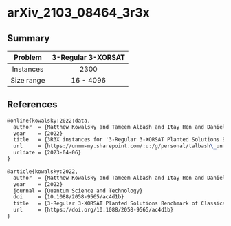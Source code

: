 # arXiv_2103_08464_3r3x

## Summary

| Problem    | 3-Regular 3-XORSAT |
|:----------:|:------------------:|
| Instances  | 2300               |
| Size range | 16 - 4096          |

## References

```tex
@online{kowalsky:2022:data,
  author  = {Matthew Kowalsky and Tameem Albash and Itay Hen and Daniel A. Lidar}
  year    = {2022}
  title   = {3R3X instances for '3-Regular 3-XORSAT Planted Solutions Benchmark of Classical and Quantum Heuristic Optimizers'}
  url     = {https://unmm-my.sharepoint.com/:u:/g/personal/talbash\_unm\_edu/EZuSjxn4So9BsTBzKazxuA0B6A72AezCeZj2fnks4lqt5Q?e=euft6M}
  urldate = {2023-04-06}
}
```

```tex
@article{kowalsky:2022,
  author  = {Matthew Kowalsky and Tameem Albash and Itay Hen and Daniel A. Lidar}
  year    = {2022}
  journal = {Quantum Science and Technology}
  doi     = {10.1088/2058-9565/ac4d1b}
  title   = {3-Regular 3-XORSAT Planted Solutions Benchmark of Classical and Quantum Heuristic Optimizers}
  url     = {https://doi.org/10.1088/2058-9565/ac4d1b}
}
```
